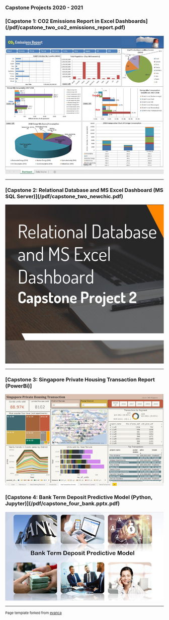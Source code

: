 ### Capstone Projects 2020 - 2021 

<h3>[Capstone 1: CO2 Emissions Report in Excel Dashboards](/pdf/capstone_two_co2_emissions_report.pdf)</h3>
<img src="images/capstone_one_edited.jpg?raw=true"/>

---
<h3>[Capstone 2: Relational Database and MS Excel Dashboard (MS SQL Server)](/pdf/capstone_two_newchic.pdf)</h3>
<img src="images/capstone_two_edited.jpg?raw=true"/>

---
<h3>[Capstone 3: Singapore Private Housing Transaction Report (PowerBi)]</h3>
<img src="images/capstone_three_edited.jpg?raw=true"/>

<h3>[Capstone 4: Bank Term Deposit Predictive Model (Python, Jupyter)](/pdf/capstone_four_bank.pptx.pdf)</h3>
<img src="images/capstone_four_edited.jpg?raw=true"/>



---
<p style="font-size:11px">Page template forked from <a href="https://github.com/evanca/quick-portfolio">evanca</a></p>
<!-- Remove above link if you don't want to attibute -->
